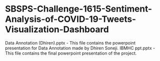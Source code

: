 # SBSPS-Challenge-1615-Sentiment-Analysis-of-COVID-19-Tweets-Visualization-Dashboard

Data Annotation (Dhiren).pptx - This file contains the powerpoint presentation for Data Annotation made by Dhiren Soneji.
IBMHC ppt.pptx - This file contains the final powerpoint presentation of the project.
